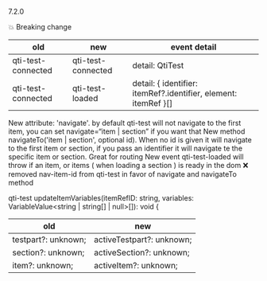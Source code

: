 7.2.0

💥 Breaking change

| old                | new                | event detail                                                    |
| ------------------ | ------------------ | --------------------------------------------------------------- |
| qti-test-connected | qti-test-connected | detail: QtiTest                                                 |
| qti-test-connected | qti-test-loaded    | detail: { identifier: itemRef?.identifier, element: itemRef }[] |

New attribute: 'navigate'. by default qti-test will not navigate to the first item, you can set navigate=“item | section” if you want that
New method navigateTo('item | section', optional id). When no id is given it will navigate to the first item or section, if you pass an identifier it will navigate te the specific item or section. Great for routing
New event qti-test-loaded will throw if an item, or items ( when loading a section ) is ready in the dom
❌ removed nav-item-id from qti-test in favor of navigate and navigateTo method

qti-test
updateItemVariables(itemRefID: string, variables: VariableValue<string | string[] | null>[]): void {

| old                 | new                       |
| ------------------- | ------------------------- |
| testpart?: unknown; | activeTestpart?: unknown; |
| section?: unknown;  | activeSection?: unknown;  |
| item?: unknown;     | activeItem?: unknown;     |
